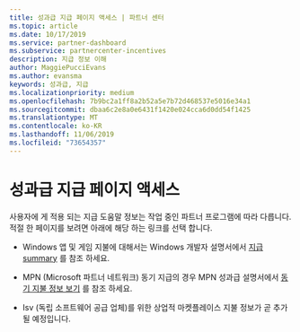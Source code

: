 ```yaml
---
title: 성과급 지급 페이지 액세스 | 파트너 센터
ms.topic: article
ms.date: 10/17/2019
ms.service: partner-dashboard
ms.subservice: partnercenter-incentives
description: 지급 정보 이해
author: MaggiePucciEvans
ms.author: evansma
keywords: 성과급, 지급
ms.localizationpriority: medium
ms.openlocfilehash: 7b9bc2a1ff8a2b52a5e7b72d468537e5016e34a1
ms.sourcegitcommit: dbaa6c2e8a0e6431f1420e024cca6d0dd54f1425
ms.translationtype: MT
ms.contentlocale: ko-KR
ms.lasthandoff: 11/06/2019
ms.locfileid: "73654357"
---
```

# <a name="access-your-incentives-payouts-page"></a>성과급 지급 페이지 액세스

사용자에 게 적용 되는 지급 도움말 정보는 작업 중인 파트너 프로그램에 따라 다릅니다. 적절 한 페이지를 보려면 아래에 해당 하는 링크를 선택 합니다.

- Windows 앱 및 게임 지불에 대해서는 Windows 개발자 설명서에서 [지급 summary](https://docs.microsoft.com/windows/uwp/publish/payout-summary) 를 참조 하세요.

- MPN (Microsoft 파트너 네트워크) 동기 지급의 경우 MPN 성과급 설명서에서 [동기 지불 정보 보기](understand-incentive-payouts.md) 를 참조 하세요.

- Isv (독립 소프트웨어 공급 업체)를 위한 상업적 마켓플레이스 지불 정보가 곧 추가 될 예정입니다.
